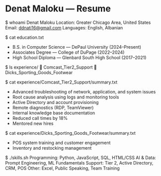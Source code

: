# Denat Maloku — Resume

$ whoami
Denat Maloku
Location: Greater Chicago Area, United States
Email: ddnati16@gmail.com
Languages: English, Albanian

$ cat education.txt
- B.S. in Computer Science — DePaul University (2024–Present)
- Associates Degree — College of DuPage (2022–2024)
- High School Diploma — Glenbard South High School (2017–2021)

$ ls experience/
📁 Comcast_Tier2_Support
📁 Dicks_Sporting_Goods_Footwear

$ cat experience/Comcast_Tier2_Support/summary.txt
- Advanced troubleshooting of network, application, and system issues
- Root cause analysis using logs and monitoring tools
- Active Directory and account provisioning
- Remote diagnostics (RDP, TeamViewer)
- Internal knowledge base documentation
- Reduced call times by 18%
- Mentored new hires

$ cat experience/Dicks_Sporting_Goods_Footwear/summary.txt
- POS system training and customer engagement
- Inventory and restocking management

$ ./skills.sh
Programming: Python, JavaScript, SQL, HTML/CSS
AI & Data: Prompt Engineering, ML Fundamentals
Support: Tier 2, Active Directory, CRM, POS
Other: Excel, Public Speaking, Team Training


